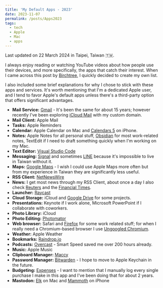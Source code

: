 ```yaml
---
title: 'My Default Apps - 2023'
date: 2023-11-07
permalink: /posts/Apps2023
tags:
  - tech
  - Apple
  - Mac
  - apps
---
```


Last updated on 22 March 2024 in Taipei, Taiwan 🇹🇼.

I always enjoy reading or watching YouTube videos about how people use their devices, and more specifically, the apps that catch their interest. When I came across this post by [Birchtree](https://birchtree.me/blog/my-default-apps-at-the-end-of-2023/), I quickly decided to create my own list.

I also included some brief explanations for why I chose to stick with these apps and services. It's worth mentioning that I'm a dedicated Apple user, and I tend to favor Apple's default apps unless there's a third-party option that offers significant advantages.

- **Mail Service:** [Gmail](https://mail.google.com/) - It's been the same for about 15 years; however recently I've been exploring [iCloud Mail](https://support.apple.com/en-us/102540) with my custom domain.
- **Mail Client:** Apple Mail
- **Tasks:** Apple Reminders
- **Calendar:** Apple Calendar on Mac and [Calendars 5](https://apps.apple.com/us/app/calendars-5-by-readdle/id697927927) on iPhone.
- **Notes:** Apple Notes for all personal stuff, [Obsidian](https://obsidian.md) for most work-related notes, TextEdit if I need to draft something quickly when I'm working on my Mac.
- **Text Editor:** [Visual Studio Code](https://code.visualstudio.com)
- **Messaging:** [Signal](https://signal.org) and sometimes [LINE](https://line.me/en/) because it's impossible to live in Taiwan without it.
- **Maps:** [Google Maps](https://www.google.com/maps) - I wish I could use Apple Maps more often but from my experience in Taiwan they are significantly less useful.
- **RSS Client:** [NetNewsWire](https://netnewswire.com)
- **News:** I get most news through my RSS Client, about once a day I also check [Reuters](https://www.reuters.com) and the [Financial Times](https://www.ft.com).
- **Launcher:** [Raycast](https://www.raycast.com)
- **Cloud Storage:** iCloud and [Google Drive](https://www.google.com/drive/) for some projects.
- **Presentations:** Keynote if I work alone, Microsoft PowerPoint if I collaborate with coworkers.
- **Photo Library:** iCloud
- **Photo Editing:** [Photomator](https://www.pixelmator.com/photomator/)
- **Web browser:** Safari and [Firefox](https://www.mozilla.org/en-US/firefox/new/) for some work related stuff; for when I really need a Chromium-based browser I use [Ungoogled Chromium](https://github.com/ungoogled-software/ungoogled-chromium).
- **Weather:** Apple Weather
- **Bookmarks:** [Raindrop.io](https://raindrop.io)
- **Podcasts:** [Overcast](https://overcast.fm) - Smart Speed saved me over 200 hours already.
- **Music:** Apple Music
- **Clipboard Manager:** [Maccy](https://maccy.app)
- **Password Manager:** [Bitwarden](https://bitwarden.com) - I hope to move to Apple Keychain in the future.
- **Budgeting:** [Expenses](https://apps.apple.com/us/app/expenses-spending-tracker/id1492055171) - I want to mention that I manually log every single purchase I make in this app and I've been doing that for about 2 years.
- **Mastodon:** [Elk](https://elk.zone/home) on Mac and [Mammoth](https://getmammoth.app) on iPhone